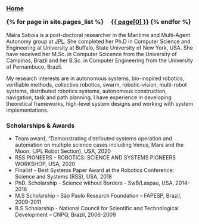 
<h3 class="masthead-title">
<a href="/" title="Home">Home</a>



{% for page in site.pages_list %}
  &nbsp;&nbsp;&nbsp;
  <a href="{{ page[1]  }}">{{ page[0] }}</a>
{% endfor %}
</h3>



Maira Saboia is a post-doctoral researcher in the Maritime and Multi-Agent Autonomy group at [JPL](https://scienceandtechnology.jpl.nasa.gov/maira-saboia-da-silva). She completed her Ph.D in Computer Science and Engineering at University at Buffalo, State University of New York, USA. She have received her M.Sc. in Computer Scicence from the University of Campinas, Brazil and her B.Sc. in Computer Engineering from the University of Pernambuco, Brazil.


My research interests are in autonomous systems, bio-inspired robotics, verifiable methods, collective robotics, swarm, robotic-vision, multi-robot systems, distributed robotics systems, autonomous construction, navigation, task and path planning. I have experience in developing theoretical frameworks, high-level system designs and working with system implementations.

### Scholarships & Awards
- Team award, “Demonstrating distributed systems operation and automation on multiple science cases including Venus, Mars and the Moon. (JPL Robot Section), USA, 2020
- RSS PIONEERS - ROBOTICS: SCIENCE AND SYSTEMS PIONEERS WORKSHOP, USA, 2020
- Finalist - Best Systems Paper Award at the Robotics Conference: Science and Systems (RSS), USA, 2018
- PhD. Scholarship - Science without Borders - SwB/Laspau, USA, 2014-2018
- M.S Scholarship - São Paulo Research Foundation – FAPESP, Brazil, 2009-2011
- B.S Scholarship - National Council for Scientific and Technological Development – CNPQ, Brazil, 2006-2009



